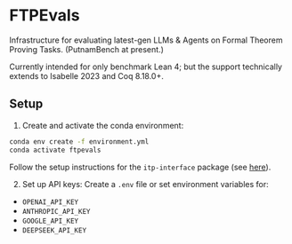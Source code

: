 # FTPEvals
Infrastructure for evaluating latest-gen LLMs & Agents on Formal Theorem Proving Tasks. (PutnamBench at present.)

Currently intended for only benchmark Lean 4; but the support technically extends to Isabelle 2023 and Coq 8.18.0+.

## Setup

1. Create and activate the conda environment:
```bash
conda env create -f environment.yml
conda activate ftpevals
```

Follow the setup instructions for the `itp-interface` package (see [here](https://github.com/trishullab/itp-interface)).

2. Set up API keys:
Create a `.env` file or set environment variables for:
- `OPENAI_API_KEY`
- `ANTHROPIC_API_KEY`
- `GOOGLE_API_KEY`
- `DEEPSEEK_API_KEY`


